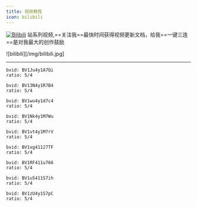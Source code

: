 ```yaml
---
title: 视频教程
icon: bilibili
---
```


[![Bilibili](https://img.shields.io/static/v1?label=BiliBili&message=BiliBili&logo=bilibili&color=FC8D34)](https://space.bilibili.com/370110042) 站系列视频,==关注我==最快时间获得视频更新文档，给我==一键三连==是对我最大的创作鼓励

![bilibili][/img/bilibili.jpg]

---

```component BiliBili
bvid: BV1Ju4y1A7Qi
ratio: 5/4
```

```component BiliBili
bvid: BV13N4y1R7B4
ratio: 5/4
```

```component BiliBili
bvid: BV1wu4y1d7c4
ratio: 5/4
```

```component BiliBili
bvid: BV1Nk4y1M7Wu
ratio: 5/4
```

```component BiliBili
bvid: BV1vt4y1M7rV
ratio: 5/4
```

```component BiliBili
bvid: BV1xg41127TF
ratio: 5/4
```

```component BiliBili
bvid: BV1RF411u766
ratio: 5/4
```

```component BiliBili
bvid: BV1u5411S7ih
ratio: 5/4
```

```component BiliBili
bvid: BV1zU4y1S7pC
ratio: 5/4
```
